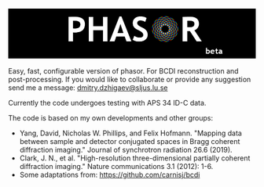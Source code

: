 ![Image description](img/introLogo.png)

Easy, fast, configurable version of phasor. For BCDI reconstruction and post-processing.
If you would like to collaborate or provide any suggestion send me a message: dmitry.dzhigaev@sljus.lu.se

Currently the code undergoes testing with APS 34 ID-C data.

The code is based on my own developments and other groups:
- Yang, David, Nicholas W. Phillips, and Felix Hofmann. "Mapping data between sample and detector conjugated spaces in Bragg coherent diffraction imaging." Journal of synchrotron radiation 26.6 (2019).
- Clark, J. N., et al. "High-resolution three-dimensional partially coherent diffraction imaging." Nature communications 3.1 (2012): 1-6.
- Some adaptations from: https://github.com/carnisj/bcdi
